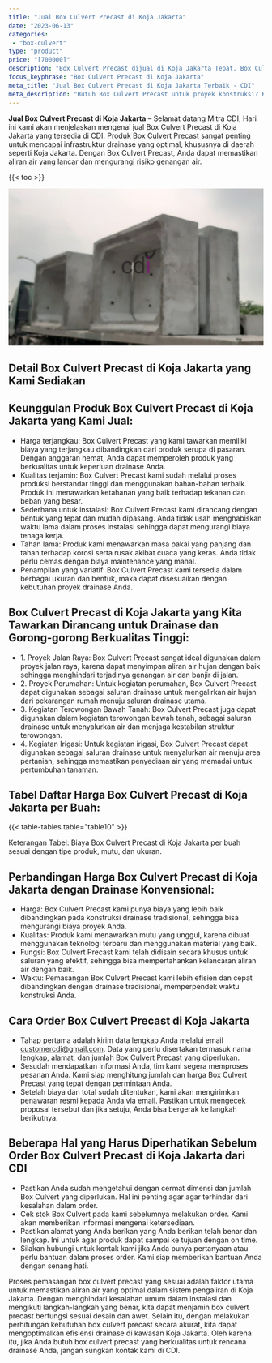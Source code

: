 ```yaml
---
title: "Jual Box Culvert Precast di Koja Jakarta"
date: "2023-06-13"
categories:
 - "box-culvert"
type: "product"
price: "[700000]"
description: "Box Culvert Precast dijual di Koja Jakarta Tepat. Box Culvert Precast ini merupakan pilihan prima dalam proyek pembangunan sebagai saluran drainase yang kuat dan berkualitas tinggi. Konsultasikan kebutuhan Anda sekarang."
focus_keyphrase: "Box Culvert Precast di Koja Jakarta"
meta_title: "Jual Box Culvert Precast di Koja Jakarta Terbaik - CDI"
meta_description: "Butuh Box Culvert Precast untuk proyek konstruksi? Kami adalah solusi tepat dengan solusi terbaik. Klik untuk penawaran istimewa."
---
```


**Jual Box Culvert Precast di Koja Jakarta** – Selamat datang Mitra CDI, Hari ini kami akan menjelaskan mengenai jual Box Culvert Precast di Koja Jakarta yang tersedia di CDI. Produk Box Culvert Precast sangat penting untuk mencapai infrastruktur drainase yang optimal, khususnya di daerah seperti Koja Jakarta. Dengan Box Culvert Precast, Anda dapat memastikan aliran air yang lancar dan mengurangi risiko genangan air.

{{< toc >}}

![Jual Box Culvert Precast di Koja Jakarta](/images/box-culvert/box-culvert-06.jpg)

## Detail Box Culvert Precast di Koja Jakarta yang Kami Sediakan 

## Keunggulan Produk Box Culvert Precast di Koja Jakarta yang Kami Jual:

*   Harga terjangkau: Box Culvert Precast yang kami tawarkan memiliki biaya yang terjangkau dibandingkan dari produk serupa di pasaran. Dengan anggaran hemat, Anda dapat memperoleh produk yang berkualitas untuk keperluan drainase Anda.
*   Kualitas terjamin: Box Culvert Precast kami sudah melalui proses produksi berstandar tinggi dan menggunakan bahan-bahan terbaik. Produk ini menawarkan ketahanan yang baik terhadap tekanan dan beban yang besar.
*   Sederhana untuk instalasi: Box Culvert Precast kami dirancang dengan bentuk yang tepat dan mudah dipasang. Anda tidak usah menghabiskan waktu lama dalam proses instalasi sehingga dapat mengurangi biaya tenaga kerja.
*   Tahan lama: Produk kami menawarkan masa pakai yang panjang dan tahan terhadap korosi serta rusak akibat cuaca yang keras. Anda tidak perlu cemas dengan biaya maintenance yang mahal.
*   Penampilan yang variatif: Box Culvert Precast kami tersedia dalam berbagai ukuran dan bentuk, maka dapat disesuaikan dengan kebutuhan proyek drainase Anda.

## Box Culvert Precast di Koja Jakarta yang Kita Tawarkan Dirancang untuk Drainase dan Gorong-gorong Berkualitas Tinggi:

*   1\. Proyek Jalan Raya: Box Culvert Precast sangat ideal digunakan dalam proyek jalan raya, karena dapat menyimpan aliran air hujan dengan baik sehingga menghindari terjadinya genangan air dan banjir di jalan.
*   2\. Proyek Perumahan: Untuk kegiatan perumahan, Box Culvert Precast dapat digunakan sebagai saluran drainase untuk mengalirkan air hujan dari pekarangan rumah menuju saluran drainase utama.
*   3\. Kegiatan Terowongan Bawah Tanah: Box Culvert Precast juga dapat digunakan dalam kegiatan terowongan bawah tanah, sebagai saluran drainase untuk menyalurkan air dan menjaga kestabilan struktur terowongan.
*   4\. Kegiatan Irigasi: Untuk kegiatan irigasi, Box Culvert Precast dapat digunakan sebagai saluran drainase untuk menyalurkan air menuju area pertanian, sehingga memastikan penyediaan air yang memadai untuk pertumbuhan tanaman.

## Tabel Daftar Harga Box Culvert Precast di Koja Jakarta per Buah:

{{< table-tables table="table10" >}}

Keterangan Tabel: Biaya Box Culvert Precast di Koja Jakarta per buah sesuai dengan tipe produk, mutu, dan ukuran.

## Perbandingan Harga Box Culvert Precast di Koja Jakarta dengan Drainase Konvensional:

*   Harga: Box Culvert Precast kami punya biaya yang lebih baik dibandingkan pada konstruksi drainase tradisional, sehingga bisa mengurangi biaya proyek Anda.
*   Kualitas: Produk kami menawarkan mutu yang unggul, karena dibuat menggunakan teknologi terbaru dan menggunakan material yang baik.
*   Fungsi: Box Culvert Precast kami telah didisain secara khusus untuk saluran yang efektif, sehingga bisa mempertahankan kelancaran aliran air dengan baik.
*   Waktu: Pemasangan Box Culvert Precast kami lebih efisien dan cepat dibandingkan dengan drainase tradisional, memperpendek waktu konstruksi Anda.

## Cara Order Box Culvert Precast di Koja Jakarta

*   Tahap pertama adalah kirim data lengkap Anda melalui email customercdi@gmail.com. Data yang perlu disertakan termasuk nama lengkap, alamat, dan jumlah Box Culvert Precast yang diperlukan.
*   Sesudah mendapatkan informasi Anda, tim kami segera memproses pesanan Anda. Kami siap menghitung jumlah dan harga Box Culvert Precast yang tepat dengan permintaan Anda.
*   Setelah biaya dan total sudah ditentukan, kami akan mengirimkan penawaran resmi kepada Anda via email. Pastikan untuk mengecek proposal tersebut dan jika setuju, Anda bisa bergerak ke langkah berikutnya.

## Beberapa Hal yang Harus Diperhatikan Sebelum Order Box Culvert Precast di Koja Jakarta dari CDI

*   Pastikan Anda sudah mengetahui dengan cermat dimensi dan jumlah Box Culvert yang diperlukan. Hal ini penting agar agar terhindar dari kesalahan dalam order.
*   Cek stok Box Culvert pada kami sebelumnya melakukan order. Kami akan memberikan informasi mengenai ketersediaan.
*   Pastikan alamat yang Anda berikan yang Anda berikan telah benar dan lengkap. Ini untuk agar produk dapat sampai ke tujuan dengan on time.
*   Silakan hubungi untuk kontak kami jika Anda punya pertanyaan atau perlu bantuan dalam proses order. Kami siap memberikan bantuan Anda dengan senang hati.

Proses pemasangan box culvert precast yang sesuai adalah faktor utama untuk memastikan aliran air yang optimal dalam sistem pengaliran di Koja Jakarta. Dengan menghindari kesalahan umum dalam instalasi dan mengikuti langkah-langkah yang benar, kita dapat menjamin box culvert precast berfungsi sesuai desain dan awet. Selain itu, dengan melakukan perhitungan kebutuhan box culvert precast secara akurat, kita dapat mengoptimalkan efisiensi drainase di kawasan Koja Jakarta. Oleh karena itu, jika Anda butuh box culvert precast yang berkualitas untuk rencana drainase Anda, jangan sungkan kontak kami di CDI.